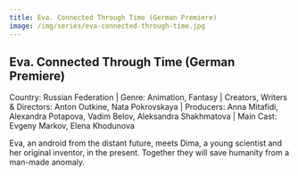 ```yaml
---
title: Eva. Connected Through Time (German Premiere) 
image: /img/series/eva-connected-through-time.jpg
---
```


## Eva. Connected Through Time (German Premiere) 
Country: Russian Federation | Genre: Animation, Fantasy | Creators, Writers & Directors: Anton Outkine, Nata Pokrovskaya | Producers: Anna Mitafidi, Alexandra Potapova, Vadim Belov, Aleksandra Shakhmatova | Main Cast: Evgeny Markov, Elena Khodunova

Eva, an android from the distant future, meets Dima, a young scientist and her original inventor, in the present. Together they will save humanity from a man-made anomaly.
